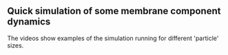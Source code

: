 ## Quick simulation of some membrane component dynamics

The videos show examples of the simulation running for different 'particle' sizes.

